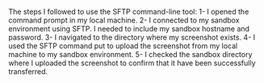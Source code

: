 The steps I followed to use the SFTP command-line tool:
1- I opened the command prompt in my local machine.
2- I connected to my sandbox environment using SFTP. I needed to include my sandbox hostname and password.
3- I navigated to the directory where my screenshot exists.
4- I used the SFTP command put to upload the screenshot from my local machine to my sandbox environment.
5- I checked the sandbox directory where I uploaded the screenshot to confirm that it have been successfully transferred.
